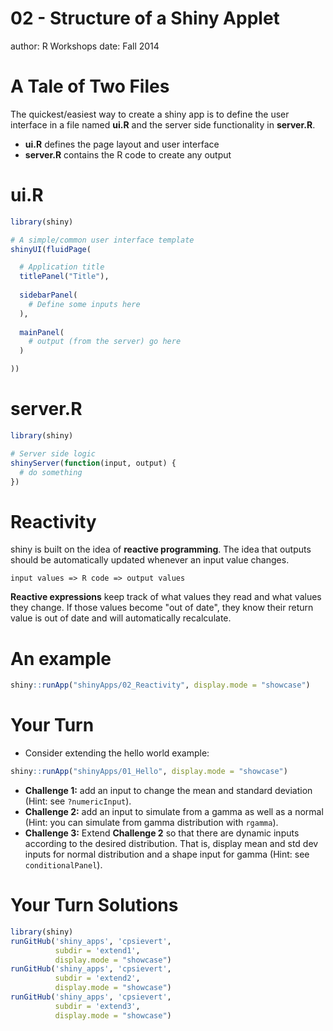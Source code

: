 02 - Structure of a Shiny Applet
========================================================
author: R Workshops
date: Fall 2014


A Tale of Two Files
========================================================

The quickest/easiest way to create a shiny app is to define the user interface in a file named **ui.R** and the server side functionality in **server.R**.

- **ui.R** defines the page layout and user interface
- **server.R** contains the R code to create any output

ui.R
========================================================


```r
library(shiny)

# A simple/common user interface template
shinyUI(fluidPage(

  # Application title
  titlePanel("Title"),
  
  sidebarPanel(
    # Define some inputs here
  ),
  
  mainPanel(
    # output (from the server) go here
  )

))
```


server.R
========================================================

```r
library(shiny)

# Server side logic 
shinyServer(function(input, output) {
  # do something
})
```

Reactivity
========================================================

shiny is built on the idea of **reactive programming**. The idea that outputs should be automatically updated whenever an input value changes.

```
input values => R code => output values
```

**Reactive expressions** keep track of what values they read and what values they change. If those values become "out of date", they know their return value is out of date and will automatically recalculate.


An example
========================================================


```r
shiny::runApp("shinyApps/02_Reactivity", display.mode = "showcase")
```


Your Turn
========================================================

* Consider extending the hello world example:


```r
shiny::runApp("shinyApps/01_Hello", display.mode = "showcase")
```

* __Challenge 1:__ add an input to change the mean and standard deviation (Hint: see `?numericInput`).
* __Challenge 2:__ add an input to simulate from a gamma as well as a normal (Hint: you can simulate from gamma distribution with `rgamma`).
* __Challenge 3:__ Extend __Challenge 2__ so that there are dynamic inputs according to the desired distribution. That is, display mean and std dev inputs for normal distribution and a shape input for gamma (Hint: see `conditionalPanel`).

Your Turn Solutions
========================================================


```r
library(shiny)
runGitHub('shiny_apps', 'cpsievert', 
          subdir = 'extend1', 
          display.mode = "showcase")
runGitHub('shiny_apps', 'cpsievert', 
          subdir = 'extend2',
          display.mode = "showcase")
runGitHub('shiny_apps', 'cpsievert', 
          subdir = 'extend3', 
          display.mode = "showcase")
```
